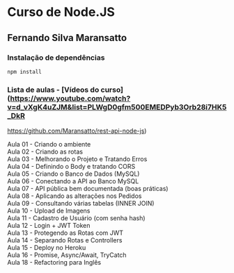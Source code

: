 # Curso de Node.JS
## Fernando Silva Maransatto

### Instalação de dependências

```bash
npm install
```

### Lista de aulas - [Vídeos do curso](https://www.youtube.com/watch?v=d_vXgK4uZJM&list=PLWgD0gfm500EMEDPyb3Orb28i7HK5_DkR
https://github.com/Maransatto/rest-api-node-js)

Aula 01 - Criando o ambiente  
Aula 02 - Criando as rotas  
Aula 03 - Melhorando o Projeto e Tratando Erros  
Aula 04 - Definindo o Body e tratando CORS  
Aula 05 - Criando o Banco de Dados (MySQL)  
Aula 06 - Conectando a API ao Banco MySQL  
Aula 07 - API pública bem documentada (boas práticas)  
Aula 08 - Aplicando as alterações nos Pedidos  
Aula 09 - Consultando várias tabelas (INNER JOIN)  
Aula 10 - Upload de Imagens  
Aula 11 - Cadastro de Usuário (com senha hash)  
Aula 12 - Login + JWT Token  
Aula 13 - Protegendo as Rotas com JWT  
Aula 14 - Separando Rotas e Controllers  
Aula 15 - Deploy no Heroku  
Aula 16 - Promise, Async/Await, TryCatch  
Aula 18 - Refactoring para Inglês  